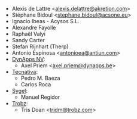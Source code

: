 - Alexis de Lattre \<<alexis.delattre@akretion.com>\>
- Stéphane Bidoul \<<stephane.bidoul@acsone.eu>\>
- Ignacio Ibeas - Acysos S.L.
- Alexandre Fayolle
- Raphaël Valyi
- Sandy Carter
- Stefan Rijnhart (Therp)
- Antonio Espinosa \<<antonioea@antiun.com>\>
- [DynApps NV](https://www.dynapps.be):
  - Axel Priem \<<axel.priem@dynapps.be>\>
- [Tecnativa](https://www.tecnativa.com):
  - Pedro M. Baeza
  - Carlos Roca
- [Sygel](https://www.sygel.es):
  - Manuel Regidor
- [Trobz](https://www.trobz.com):
  - Tris Doan \<<tridm@trobz.com>\>
